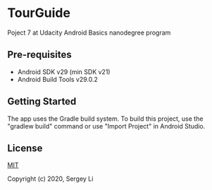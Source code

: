 # TourGuide
Poject 7 at Udacity Android Basics nanodegree program

## Pre-requisites
* Android SDK v29 (min SDK v21)
* Android Build Tools v29.0.2

## Getting Started
The app uses the Gradle build system. To build this project, use the "gradlew build" command or use "Import Project" in Android Studio.

## License
[MIT](https://opensource.org/licenses/MIT)

Copyright (c) 2020, Sergey Li
